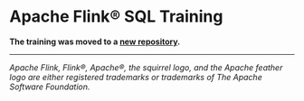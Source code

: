 # Apache Flink® SQL Training

**The training was moved to a [new repository](https://github.com/ververica/sql-training).**
 
----

*Apache Flink, Flink®, Apache®, the squirrel logo, and the Apache feather logo are either registered trademarks or trademarks of The Apache Software Foundation.*
